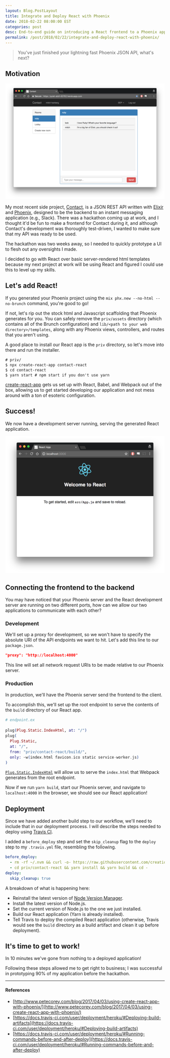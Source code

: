 ```yaml
---
layout: Blog.PostLayout
title: Integrate and Deploy React with Phoenix
date: 2018-02-22 08:00:00 EST
categories: post
desc: End-to-end guide on introducing a React frontend to a Phoenix application.
permalink: /post/2018/02/22/integrate-and-deploy-react-with-phoenix/
---
```


> You've just finished your lightning fast Phoenix JSON API, what's next?

## Motivation

![](/images/contact.png)

My most recent side project, [Contact](https://www.github.com/mhanberg/contact), is a JSON REST API written with [Elixir](https://elixir-lang.org/) and [Phoenix](https://github.com/phoenixframework/phoenix), designed to be the backend to an instant messaging application (e.g., Slack). There was a hackathon coming up at work, and I thought it'd be fun to make a frontend for Contact during it, and although Contact's development was thoroughly test-driven, I wanted to make sure that my API was ready to be used.

The hackathon was two weeks away, so I needed to quickly prototype a UI to flesh out any oversights I made.

I decided to go with React over basic server-rendered html templates because my next project at work will be using React and figured I could use this to level up my skills.

## Let's add React!

If you generated your Phoenix project using the `mix phx.new --no-html --no-brunch` command, you're good to go! 

If not, let's rip out the stock html and Javascript scaffolding that Phoenix generates for you. You can safely remove the `priv/assets` directory (which contains all of the Brunch configuration) and `lib/<path to your web directory>/templates`, along with any Phoenix views, controllers, and routes that you aren't using.

A good place to install our React app is the `priv` directory, so let's move into there and run the installer.

```shell
# priv/
$ npx create-react-app contact-react 
$ cd contact-react 
$ yarn start # npm start if you don't use yarn
```

[create-react-app](https://github.com/facebook/create-react-app) gets us set up with React, Babel, and Webpack out of the box, allowing us to get started developing our application and not mess around with a ton of esoteric configuration.

## Success!

We now have a development server running, serving the generated React application. 

![](/images/create-react-default.png)

## Connecting the frontend to the backend

You may have noticed that your Phoenix server and the React development server are running on two different ports, how can we allow our two applications to communicate with each other?

### Development

We'll set up a proxy for development, so we won't have to specify the absolute URI of the API endpoints we want to hit. Let's add this line to our `package.json`.

```json
"proxy": "http://localhost:4000"
```

This line will set all network request URIs to be made relative to our Phoenix server.

### Production

In production, we'll have the Phoenix server send the frontend to the client.

To accomplish this, we'll set up the root endpoint to serve the contents of the `build` directory of our React app. 

```elixir
# endpoint.ex

plug(Plug.Static.IndexHtml, at: "/")
plug(
  Plug.Static,
  at: "/",
  from: "priv/contact-react/build/",
  only: ~w(index.html favicon.ico static service-worker.js)
)
```

[`Plug.Static.IndexHtml`](https://hex.pm/packages/plug_static_index_html) will allow us to serve the `index.html` that Webpack generates from the root endpoint.

Now if we run `yarn build`, start our Phoenix server, and navigate to `localhost:4000` in the browser, we should see our React application!

## Deployment

Since we have added another build step to our workflow, we'll need to include that in our deployment process. I will describe the steps needed to deploy using [Travis CI](https://travis-ci.org/).

I added a `before_deploy` step and set the `skip_cleanup` flag to the `deploy` step to my `.travis.yml` file, resembling the following.

```yaml
before_deploy:
  - rm -rf ~/.nvm && curl -o- https://raw.githubusercontent.com/creationix/nvm/v0.33.8/install.sh | bash && nvm install node && nvm use node
  - cd priv/contact-react && yarn install && yarn build && cd - 
deploy:
  skip_cleanup: true
```

A breakdown of what is happening here:

* Reinstall the latest version of [Node Version Manager](https://github.com/creationix/nvm).
* Install the latest version of Node.js.
* Set the current version of Node.js to the one we just installed.
* Build our React application (Yarn is already installed).
* Tell Travis to deploy the compiled React application (otherwise, Travis would see the `build` directory as a build artifact and clean it up before deployment).

## It's time to get to work!

In 10 minutes we've gone from nothing to a deployed application!

Following these steps allowed me to get right to business; I was successful in prototyping 90% of my application before the hackathon.

---

#### References

* [http://www.petecorey.com/blog/2017/04/03/using-create-react-app-with-phoenix/](http://www.petecorey.com/blog/2017/04/03/using-create-react-app-with-phoenix/)
* [https://docs.travis-ci.com/user/deployment/heroku/#Deploying-build-artifacts](https://docs.travis-ci.com/user/deployment/heroku/#Deploying-build-artifacts)
* [https://docs.travis-ci.com/user/deployment/heroku/#Running-commands-before-and-after-deploy](https://docs.travis-ci.com/user/deployment/heroku/#Running-commands-before-and-after-deploy)
